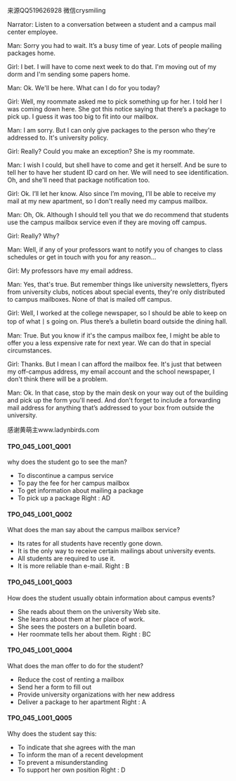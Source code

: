 来源QQ519626928 微信crysmiling

Narrator:
Listen to a conversation between a student and a campus mail center employee.

Man:
Sorry you had to wait. It’s a busy time of year. Lots of people mailing packages home.

Girl:
I bet. I will have to come next week to do that. I'm moving out of my dorm and I'm sending some papers home.

Man:
Ok. We'll be here. What can I do for you today?

Girl:
Well, my roommate asked me to pick something up for her. I told her I was coming down here. She got this notice saying that there’s a package to pick up. I guess it was too big to fit into our mailbox.

Man:
I am sorry. But I can only give packages to the person who they're addressed to. It's university policy.

Girl:
Really? Could you make an exception? She is my roommate.

Man:
I wish I could, but shell have to come and get it herself. And be sure to tell her to have her student ID card on her. We will need to see identification. Oh, and she'll need that package notification too.

Girl:
Ok. I’ll let her know. Also since I’m moving, I’ll be able to receive my mail at my new apartment, so I don't really need my campus mailbox.

Man:
Oh, Ok. Although I should tell you that we do recommend that students use the campus mailbox service even if they are moving off campus.

Girl:
Really? Why?

Man:
Well, if any of your professors want to notify you of changes to class schedules or get in touch with you for any reason...

Girl:
My professors have my email address.

Man:
Yes, that's true. But remember things like university newsletters, flyers from university clubs, notices about special events, they're only distributed to campus mailboxes. None of that is mailed off campus.

Girl:
Well, I worked at the college newspaper, so I should be able to keep on top of what丨s going on. Plus there’s a bulletin board outside the dining hall.

Man:
True. But you know if it's the campus mailbox fee, I might be able to offer you a less expensive rate for next year. We can do that in special circumstances.

Girl:
Thanks. But I mean I can afford the mailbox fee. It's just that between my off-campus address, my email account and the school newspaper, I don't think there will be a problem.

Man:
Ok. In that case, stop by the main desk on your way out of the building and pick up the form you'll need. And don't forget to include a forwarding mail address for anything that’s addressed to your box from outside the university.

感谢黄萌主www.ladynbirds.com

#### TPO_045_L001_Q001
why does the student go to see the man?
- To discontinue a campus service
- To pay the fee for her campus mailbox
- To get information about mailing a package
- To pick up a package
Right : AD	

#### TPO_045_L001_Q002
What does the man say about the campus mailbox service?
- Its rates for all students have recently gone down.
- It is the only way to receive certain mailings about university events.
- All students are required to use it.
- It is more reliable than e-mail.
Right : B	

#### TPO_045_L001_Q003
How does the student usually obtain information about campus events?
- She reads about them on the university Web site.
- She learns about them at her place of work.
- She sees the posters on a bulletin board.
- Her roommate tells her about them.
Right : BC	

#### TPO_045_L001_Q004
What does the man offer to do for the student?
- Reduce the cost of renting a mailbox
- Send her a form to fill out
- Provide university organizations with her new address
- Deliver a package to her apartment
Right : A	

#### TPO_045_L001_Q005
Why does the student say this:
- To indicate that she agrees with the man
- To inform the man of a recent development
- To prevent a misunderstanding
- To support her own position
Right : D	